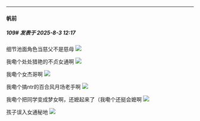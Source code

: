 ﻿
*****

####  帆前  
##### 109#       发表于 2025-8-3 12:17

细节池面角色当慈父不是慈母
<img src="https://p.sda1.dev/26/602d17289edb26594ac0f493531973ef/IMG_20250803_120036.jpg" referrerpolicy="no-referrer">

我嘞个处处猎艳的不贞女通啊
<img src="https://p.sda1.dev/26/116555f7516cc30abff43c5e129de940/IMG_20250803_120056.jpg" referrerpolicy="no-referrer">

我嘞个女杰哥啊
<img src="https://p.sda1.dev/26/b74110f59a67697a55e3dd83f1d0c536/IMG_20250803_120159.jpg" referrerpolicy="no-referrer">

我嘞个搞ntr的百合风月场老手啊
<img src="https://p.sda1.dev/26/235e1abfb47d4f08e20daf41d2c2aac5/IMG_20250803_120245.jpg" referrerpolicy="no-referrer">

我嘞个把同学变成梦女啊，还嬷起来了（我嘞个还挺会嬷啊
<img src="https://p.sda1.dev/26/3d77e1bfb99712930db5dea2a8854dd6/MTXX_PT20250803_120346507.jpg" referrerpolicy="no-referrer">

孩子误入女通秘地
<img src="https://p.sda1.dev/26/c1f3e4ad2abee65d41b826c740d125c7/123936617541935262.png" referrerpolicy="no-referrer">

